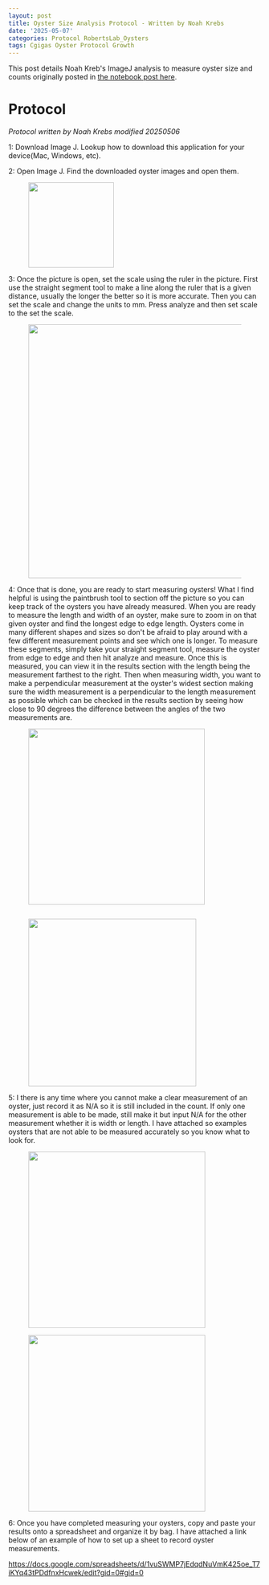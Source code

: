 ```yaml
---
layout: post
title: Oyster Size Analysis Protocol - Written by Noah Krebs
date: '2025-05-07'
categories: Protocol RobertsLab_Oysters
tags: Cgigas Oyster Protocol Growth
---
```


This post details Noah Kreb's ImageJ analysis to measure oyster size and counts originally posted in [the notebook post here](https://genefish.wordpress.com/2025/05/06/detailed-protocol-for-oyster-image-analysis/). 

# Protocol 

*Protocol written by Noah Krebs modified 20250506*  

<!-- wp:paragraph -->
<p>1: Download Image J. Lookup how to download this application for your device(Mac, Windows, etc).</p>
<!-- /wp:paragraph -->

<!-- wp:paragraph -->
<p>2: Open Image J. Find the downloaded oyster images and open them.</p>
<!-- /wp:paragraph -->

<!-- wp:paragraph -->
<p> </p>
<!-- /wp:paragraph -->

<!-- wp:image {"id":7327,"width":"170px","height":"auto","aspectRatio":"0.8952075212107314","sizeSlug":"large","linkDestination":"none"} -->
<figure class="wp-block-image size-large is-resized"><img src="https://genefish.wordpress.com/wp-content/uploads/2025/05/screenshot-2025-05-06-122510.png?w=444" alt="" class="wp-image-7327" style="aspect-ratio:0.8952075212107314;width:170px;height:auto" /></figure>
<!-- /wp:image -->

<!-- wp:paragraph -->
<p>3: Once the picture is open, set the scale using the ruler in the picture. First use the straight segment tool to make a line along the ruler that is a given distance, usually the longer the better so it is more accurate. Then you can set the scale and change the units to mm. Press analyze and then set scale to the set the scale.</p>
<!-- /wp:paragraph -->

<!-- wp:image {"id":7329,"width":"506px","height":"auto","aspectRatio":"1.3818630475015423","sizeSlug":"large","linkDestination":"none"} -->
<figure class="wp-block-image size-large is-resized"><img src="https://genefish.wordpress.com/wp-content/uploads/2025/05/screenshot-2025-05-06-160358.png?w=912" alt="" class="wp-image-7329" style="aspect-ratio:1.3818630475015423;width:506px;height:auto" /></figure>
<!-- /wp:image -->

<!-- wp:paragraph -->
<p>4: Once that is done, you are ready to start measuring oysters! What I find helpful is using the paintbrush tool to section off the picture so you can keep track of the oysters you have already measured. When you are ready to measure the length and width of an oyster, make sure to zoom in on that given oyster and find the longest edge to edge length. Oysters come in many different shapes and sizes so don't be afraid to play around with a few different measurement points and see which one is longer. To measure these segments, simply take your straight segment tool, measure the oyster from edge to edge and then hit analyze and measure. Once this is measured, you can view it in the results section with the length being the measurement farthest to the right. Then when measuring width, you want to make a perpendicular measurement at the oyster's widest section making sure the width measurement is a perpendicular to the length measurement as possible which can be checked in the results section by seeing how close to 90 degrees the difference between the angles of the two measurements are.</p>
<!-- /wp:paragraph -->

<!-- wp:image {"id":7331,"width":"351px","height":"auto","aspectRatio":"0.8414872798434442","sizeSlug":"large","linkDestination":"none"} -->
<figure class="wp-block-image size-large is-resized"><img src="https://genefish.wordpress.com/wp-content/uploads/2025/05/screenshot-2025-05-06-161450.png?w=674" alt="" class="wp-image-7331" style="aspect-ratio:0.8414872798434442;width:351px;height:auto" /></figure>
<!-- /wp:image -->

<!-- wp:image {"id":7332,"sizeSlug":"large","linkDestination":"none"} -->
<figure class="wp-block-image size-large"><img src="https://genefish.wordpress.com/wp-content/uploads/2025/05/screenshot-2025-05-06-161502.png?w=358" alt="" class="wp-image-7332" /></figure>
<!-- /wp:image -->

<!-- wp:image {"id":7334,"width":"334px","height":"auto","aspectRatio":"0.8005352415859441","sizeSlug":"large","linkDestination":"none"} -->
<figure class="wp-block-image size-large is-resized"><img src="https://genefish.wordpress.com/wp-content/uploads/2025/05/screenshot-2025-05-06-162419.png?w=634" alt="" class="wp-image-7334" style="aspect-ratio:0.8005352415859441;width:334px;height:auto" /></figure>
<!-- /wp:image -->

<!-- wp:paragraph -->
<p>5: I there is any time where you cannot make a clear measurement of an oyster, just record it as N/A so it is still included in the count. If only one measurement is able to be made, still make it but input N/A for the other measurement whether it is width or length. I have attached so examples oysters that are not able to be measured accurately so you know what to look for.</p>
<!-- /wp:paragraph -->

<!-- wp:image {"id":7336,"width":"352px","height":"auto","aspectRatio":"1.4810710987996307","sizeSlug":"large","linkDestination":"none"} -->
<figure class="wp-block-image size-large is-resized"><img src="https://genefish.wordpress.com/wp-content/uploads/2025/05/screenshot-2025-05-06-163603.png?w=545" alt="" class="wp-image-7336" style="aspect-ratio:1.4810710987996307;width:352px;height:auto" /></figure>
<!-- /wp:image -->

<!-- wp:image {"id":7339,"width":"352px","height":"auto","sizeSlug":"large","linkDestination":"none"} -->
<figure class="wp-block-image size-large is-resized"><img src="https://genefish.wordpress.com/wp-content/uploads/2025/05/screenshot-2025-05-06-163913.png?w=721" alt="" class="wp-image-7339" style="width:352px;height:auto" /></figure>
<!-- /wp:image -->

<!-- wp:paragraph -->
<p>6: Once you have completed measuring your oysters, copy and paste your results onto a spreadsheet and organize it by bag. I have attached a link below of an example of how to set up a sheet to record oyster measurements.</p>
<!-- /wp:paragraph -->

<!-- wp:paragraph -->
<p><a href="https://docs.google.com/spreadsheets/d/1vuSWMP7jEdqdNuVmK425oe_T7iKYq43tPDdfnxHcwek/edit?gid=0#gid=0">https://docs.google.com/spreadsheets/d/1vuSWMP7jEdqdNuVmK425oe_T7iKYq43tPDdfnxHcwek/edit?gid=0#gid=0</a></p>
<!-- /wp:paragraph -->

<!-- wp:paragraph -->
<p></p>
<!-- /wp:paragraph -->